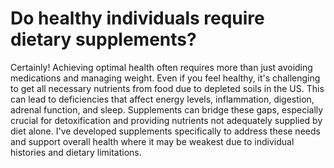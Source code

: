 # Do healthy individuals require dietary supplements?

Certainly! Achieving optimal health often requires more than just avoiding medications and managing weight. Even if you feel healthy, it's challenging to get all necessary nutrients from food due to depleted soils in the US. This can lead to deficiencies that affect energy levels, inflammation, digestion, adrenal function, and sleep. Supplements can bridge these gaps, especially crucial for detoxification and providing nutrients not adequately supplied by diet alone. I've developed supplements specifically to address these needs and support overall health where it may be weakest due to individual histories and dietary limitations.
